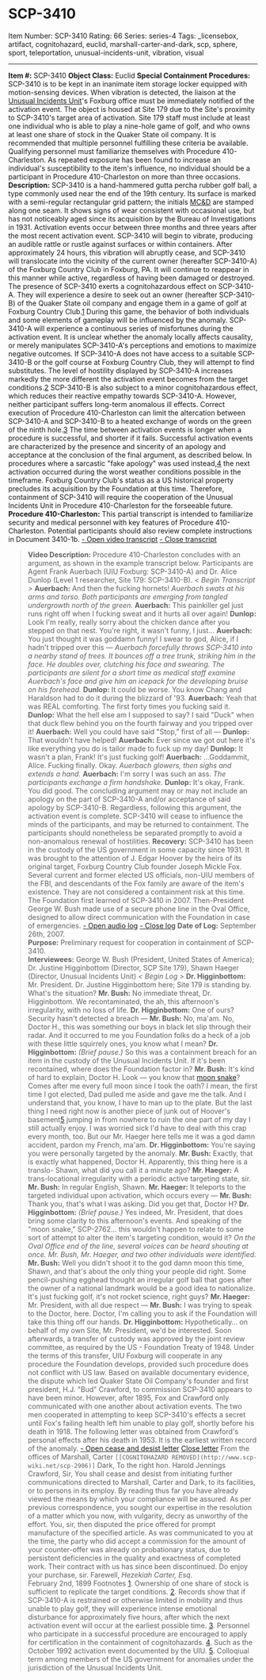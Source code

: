 # SCP-3410
Item Number: SCP-3410
Rating: 66
Series: series-4
Tags: _licensebox, artifact, cognitohazard, euclid, marshall-carter-and-dark, scp, sphere, sport, teleportation, unusual-incidents-unit, vibration, visual

---

**Item #:** SCP-3410
**Object Class:** Euclid
**Special Containment Procedures:** SCP-3410 is to be kept in an inanimate item storage locker equipped with motion-sensing devices. When vibration is detected, the liaison at the [Unusual Incidents Unit](http://www.scp-wiki.net/unusual-incidents-unit-hub)'s Foxburg office must be immediately notified of the activation event. The object is housed at Site 179 due to the Site's proximity to SCP-3410's target area of activation.
Site 179 staff must include at least one individual who is able to play a nine-hole game of golf, and who owns at least one share of stock in the Quaker State oil company. It is recommended that multiple personnel fulfilling these criteria be available. Qualifying personnel must familiarize themselves with Procedure 410-Charleston. As repeated exposure has been found to increase an individual's susceptibility to the item's influence, no individual should be a participant in Procedure 410-Charleston on more than three occasions.
**Description:** SCP-3410 is a hand-hammered gutta percha rubber golf ball, a type commonly used near the end of the 19th century. Its surface is marked with a semi-regular rectangular grid pattern; the initials [MC&D](http://www.scp-wiki.net/marshall-carter-and-dark-hub) are stamped along one seam. It shows signs of wear consistent with occasional use, but has not noticeably aged since its acquisition by the Bureau of Investigations in 1931.
Activation events occur between three months and three years after the most recent activation event. SCP-3410 will begin to vibrate, producing an audible rattle or rustle against surfaces or within containers. After approximately 24 hours, this vibration will abruptly cease, and SCP-3410 will translocate into the vicinity of the current owner (hereafter SCP-3410-A) of the Foxburg Country Club in Foxburg, PA. It will continue to reappear in this manner while active, regardless of having been damaged or destroyed.
The presence of SCP-3410 exerts a cognitohazardous effect on SCP-3410-A. They will experience a desire to seek out an owner (hereafter SCP-3410-B) of the Quaker State oil company and engage them in a game of golf at Foxburg Country Club.[1](javascript:;) During this game, the behavior of both individuals and some elements of gameplay will be influenced by the anomaly. SCP-3410-A will experience a continuous series of misfortunes during the activation event. It is unclear whether the anomaly locally affects causality, or merely manipulates SCP-3410-A's perceptions and emotions to maximize negative outcomes.
If SCP-3410-A does not have access to a suitable SCP-3410-B or the golf course at Foxburg Country Club, they will attempt to find substitutes. The level of hostility displayed by SCP-3410-A increases markedly the more different the activation event becomes from the target conditions.[2](javascript:;) SCP-3410-B is also subject to a minor cognitohazardous effect, which reduces their reactive empathy towards SCP-3410-A. However, neither participant suffers long-term anomalous ill effects.
Correct execution of Procedure 410-Charleston can limit the altercation between SCP-3410-A and SCP-3410-B to a heated exchange of words on the green of the ninth hole.[3](javascript:;)
The time between activation events is longer when a procedure is successful, and shorter if it fails. Successful activation events are characterized by the presence and sincerity of an apology and acceptance at the conclusion of the final argument, as described below. In procedures where a sarcastic "fake apology" was used instead,[4](javascript:;) the next activation occurred during the worst weather conditions possible in the timeframe.
Foxburg Country Club's status as a US historical property precludes its acquisition by the Foundation at this time. Therefore, containment of SCP-3410 will require the cooperation of the Unusual Incidents Unit in Procedure 410-Charleston for the forseeable future.
**Procedure 410-Charleston:** This partial transcript is intended to familiarize security and medical personnel with key features of Procedure 410-Charleston. Potential participants should also review complete instructions in Document 3410-1b.
[\- Open video transcript](javascript:;)
[\- Close transcript](javascript:;)
> **Video Description:** Procedure 410-Charleston concludes with an argument, as shown in the example transcript below. Participants are Agent Frank Auerbach (UIU Foxburg: SCP-3410-A) and Dr. Alice Dunlop (Level 1 researcher, Site 179: SCP-3410-B).
> _< Begin Transcript >_
> **Auerbach:** And then the fucking hornets!
> _Auerbach swats at his arms and torso. Both participants are emerging from tangled undergrowth north of the green._
> **Auerbach:** This painkiller gel just runs right off when I fucking sweat and it hurts all over again!
> **Dunlop:** Look I'm really, really sorry about the chicken dance after you stepped on that nest. You're right, it wasn't funny, I just…
> **Auerbach:** You just thought it was goddamn funny! I swear to god, Alice, if I hadn't tripped over this —
> _Auerbach forcefully throws SCP-3410 into a nearby stand of trees. It bounces off a tree trunk, striking him in the face. He doubles over, clutching his face and swearing. The participants are silent for a short time as medical staff examine Auerbach's face and give him an icepack for the developing bruise on his forehead._
> **Dunlop:** It could be worse. You know Chang and Haraldson had to do it during the blizzard of '93.
> **Auerbach:** Yeah that was REAL comforting. The first forty times you fucking said it.
> **Dunlop:** What the hell else am I supposed to say? I said "Duck" when that duck flew behind you on the fourth fairway and you tripped over it!
> **Auerbach:** Well you could have said "Stop," first of all —
> **Dunlop:** That wouldn't have helped!
> **Auerbach:** Ever since we got out here it's like everything you do is tailor made to fuck up my day!
> **Dunlop:** It wasn't a plan, Frank! It's just fucking golf!
> **Auerbach:** …Goddammit, Alice. Fucking finally. Okay.
> _Auerbach glowers, then sighs and extends a hand._
> **Auerbach:** I'm sorry I was such an ass.
> _The participants exchange a firm handshake._
> **Dunlop:** It's okay, Frank. You did good.
The concluding argument may or may not include an apology on the part of SCP-3410-A and/or acceptance of said apology by SCP-3410-B. Regardless, following this argument, the activation event is complete. SCP-3410 will cease to influence the minds of the participants, and may be returned to containment. The participants should nonetheless be separated promptly to avoid a non-anomalous renewal of hostilities.
**Recovery:** SCP-3410 has been in the custody of the US government in some capacity since 1931. It was brought to the attention of J. Edgar Hoover by the heirs of its original target, Foxburg Country Club founder Joseph Mickle Fox. Several current and former elected US officials, non-UIU members of the FBI, and descendants of the Fox family are aware of the item's existence. They are not considered a containment risk at this time.
The Foundation first learned of SCP-3410 in 2007. Then-President George W. Bush made use of a secure phone line in the Oval Office, designed to allow direct communication with the Foundation in case of emergencies.
[\- Open audio log](javascript:;)
[\- Close log](javascript:;)
> **Date of Log:** September 26th, 2007.  
>  **Purpose:** Preliminary request for cooperation in containment of SCP-3410.  
>  **Interviewees:** George W. Bush (President, United States of America); Dr. Justine Higginbottom (Director, SCP Site 179), Shawn Haeger (Director, Unusual Incidents Unit)
> _< Begin Log >_
> **Dr. Higginbottom:** Mr. President. Dr. Justine Higginbottom here; Site 179 is standing by. What's the situation?
> **Mr. Bush:** No immediate threat, Dr. Higginbottom. We recontaminated, the ah, this afternoon's irregularity, with no loss of life.
> **Dr. Higginbottom:** One of ours? Security hasn't detected a breach —
> **Mr. Bush:** No, ma'am. No, Doctor H., this was something our boys in black let slip through their radar. And it occurred to me you Foundation folks do a heck of a job with these little squirrely ones, you know what I mean?
> **Dr. Higginbottom:** _(Brief pause.)_ So this was a containment breach for an item in the custody of the Unusual Incidents Unit. If it's been recontained, where does the Foundation factor in?
> **Mr. Bush:** It's kind of hard to explain, Doctor H. Look — you know that [moon snake](http://www.scp-wiki.net/scp-2762)? Comes after me every full moon since I took the oath? I mean, the first time I got elected, Dad pulled me aside and gave me the talk. And I understand that, you know, I have to man up to the plate. But the last thing I need right now is another piece of junk out of Hoover's basement[5](javascript:;) jumping in from nowhere to ruin the one part of my day I still actually enjoy. I was worried sick I'd have to deal with this crap every month, too. But our Mr. Haeger here tells me it was a god damn accident, pardon my French, ma'am.
> **Dr. Higginbottom:** You're saying you were personally targeted by the anomaly.
> **Mr. Bush:** Exactly, that is exactly what happened, Doctor H. Apparently, this thing here is a translo- Shawn, what did you call it a minute ago?
> **Mr. Haeger:** A trans-locational irregularity with a periodic active targeting state, sir.
> **Mr. Bush:** In regular English, Shawn.
> **Mr. Haeger:** It teleports to the targeted individual upon activation, which occurs every —
> **Mr. Bush:** Thank you, that's what I was asking. Did you get that, Doctor H?
> **Dr. Higginbottom:** _(Brief pause.)_ Yes indeed, Mr. President, that does bring some clarity to this afternoon's events. And speaking of the "moon snake," SCP-2762… this wouldn't happen to relate to some sort of attempt to alter the item's targeting condition, would it?
> _On the Oval Office end of the line, several voices can be heard shouting at once. Mr. Bush, Mr. Haeger, and two other individuals were identified._
> **Mr. Bush:** Well you didn't shoot it to the god damn moon this time, Shawn, and that's about the only thing your people did right. Some pencil-pushing egghead thought an irregular golf ball that goes after the owner of a national landmark would be a good idea to nationalize. It's just fucking golf, it's not rocket science, right guys?
> **Mr. Haeger:** Mr. President, with all due respect —
> **Mr. Bush:** I was trying to speak to the Doctor, here. Doctor, I'm calling you to ask if the Foundation will take this thing off our hands.
> **Dr. Higginbottom:** Hypothetically… on behalf of my own Site, Mr. President, we'd be interested.
Soon afterwards, a transfer of custody was approved by the joint review committee, as required by the US - Foundation Treaty of 1948. Under the terms of this transfer, UIU Foxburg will cooperate in any procedure the Foundation develops, provided such procedure does not conflict with US law.
Based on available documentary evidence, the dispute which led Quaker State Oil Company's founder and first president, H.J. "Bud" Crawford, to commission SCP-3410 appears to have been minor. However, after 1895, Fox and Crawford only communicated with one another about activation events. The two men cooperated in attempting to keep SCP-3410's effects a secret until Fox's failing health left him unable to play golf, shortly before his death in 1918.
The following letter was obtained from Crawford's personal effects after his death in 1953. It is the earliest written record of the anomaly.
[\- Open cease and desist letter](javascript:;)
[Close letter](javascript:;)
> From the offices of Marshall, Carter `[[COGNITOHAZARD REMOVED](http://www.scp-wiki.net/scp-2906)]` Dark,
> To the right hon. Harold Jennings Crawford,
> Sir,
> You shall cease and desist from initiating further communications directed to Marshall, Carter and Dark, to its facilities, or to persons in its employ. By reading thus far you have already viewed the means by which your compliance will be assured.
> As per previous correspondence, you sought our expertise in the resolution of a matter which you now, with vulgarity, decry as unworthy of the effort. You, sir, then disputed the price offered for prompt manufacture of the specified article. As was communicated to you at the time, the party who did accept a commission for the amount of your counter-offer was already on probationary status, due to persistent deficiencies in the quality and exactness of completed work. Their contract with us has since been discontinued.
> Do enjoy your purchase, sir.
> Farewell,
> _Hezekiah Carter, Esq._  
>  February 2nd, 1899
Footnotes
[1](javascript:;). Ownership of one share of stock is sufficient to replicate the target conditions.
[2](javascript:;). Records show that if SCP-3410-A is restrained or otherwise limited in mobility and thus unable to play golf, they will experience intense emotional disturbance for approximately five hours, after which the next activation event will occur at the earliest possible time.
[3](javascript:;). Personnel who participate in a successful procedure are encouraged to apply for certification in the containment of cognitohazards.
[4](javascript:;). Such as the October 1992 activation event documented by the UIU.
[5](javascript:;). Colloqiual term among members of the US government for anomalies under the jurisdiction of the Unusual Incidents Unit.